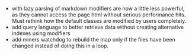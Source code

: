 - with lazy parsing of markdown modifiers are now a little less powerful, as they cannot access the page html without serious performance hits. Must rethink how the default classes are modified by users completely.
- add query language to better retrieve data without creating alternative indexes using modifiers
- add miners watchdog to rebuild the map only if the files have been changed instead of doing this in a loop.
